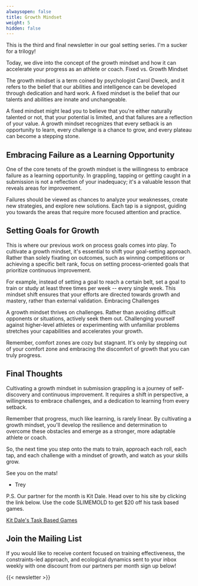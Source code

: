 ```yaml
---
alwaysopen: false
title: Growth Mindset
weight: 5
hidden: false
---
```

This is the third and final newsletter in our goal setting series. I'm a sucker for a trilogy!

Today, we dive into the concept of the growth mindset and how it can accelerate your progress as an athlete or coach.
Fixed vs. Growth Mindset

The growth mindset is a term coined by psychologist Carol Dweck, and it refers to the belief that our abilities and intelligence can be developed through dedication and hard work. A fixed mindset is the belief that our talents and abilities are innate and unchangeable.

A fixed mindset might lead you to believe that you're either naturally talented or not, that your potential is limited, and that failures are a reflection of your value. A growth mindset recognizes that every setback is an opportunity to learn, every challenge is a chance to grow, and every plateau can become a stepping stone.

## Embracing Failure as a Learning Opportunity

One of the core tenets of the growth mindset is the willingness to embrace failure as a learning opportunity. In grappling, tapping or getting caught in a submission is not a reflection of your inadequacy; it's a valuable lesson that reveals areas for improvement.

Failures should be viewed as chances to analyze your weaknesses, create new strategies, and explore new solutions. Each tap is a signpost, guiding you towards the areas that require more focused attention and practice.

## Setting Goals for Growth

This is where our previous work on process goals comes into play. To cultivate a growth mindset, it's essential to shift your goal-setting approach. Rather than solely fixating on outcomes, such as winning competitions or achieving a specific belt rank, focus on setting process-oriented goals that prioritize continuous improvement.

For example, instead of setting a goal to reach a certain belt, set a goal to train or study at least three times per week -- every single week. This mindset shift ensures that your efforts are directed towards growth and mastery, rather than external validation.
Embracing Challenges

A growth mindset thrives on challenges. Rather than avoiding difficult opponents or situations, actively seek them out. Challenging yourself against higher-level athletes or experimenting with unfamiliar problems stretches your capabilities and accelerates your growth.

Remember, comfort zones are cozy but stagnant. It's only by stepping out of your comfort zone and embracing the discomfort of growth that you can truly progress.

## Final Thoughts

Cultivating a growth mindset in submission grappling is a journey of self-discovery and continuous improvement. It requires a shift in perspective, a willingness to embrace challenges, and a dedication to learning from every setback.

Remember that progress, much like learning, is rarely linear. By cultivating a growth mindset, you'll develop the resilience and determination to overcome these obstacles and emerge as a stronger, more adaptable athlete or coach.

So, the next time you step onto the mats to train, approach each roll, each tap, and each challenge with a mindset of growth, and watch as your skills grow.

See you on the mats!

- Trey

P.S. Our partner for the month is Kit Dale. Head over to his site by clicking the link below. Use the code SLIMEMOLD to get $20 off his task based games.

[Kit Dale's Task Based Games](https://www.kitdaletraining.com/p/task-based-games)

## Join the Mailing List

If you would like to receive content focused on training effectiveness, the constraints-led approach, and ecological dynamics sent to your inbox weekly with one discount from our partners per month sign up below!

{{< newsletter >}}